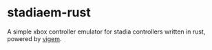 # stadiaem-rust
A simple xbox controller emulator for stadia controllers written in rust, powered by [vigem](https://github.com/DuckerMan/vigem).
